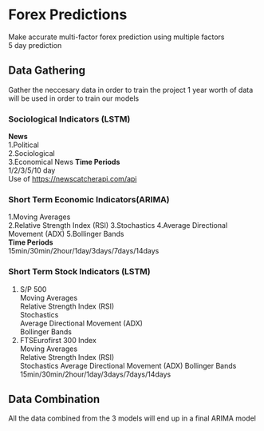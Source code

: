 # Forex Predictions
Make accurate multi-factor forex prediction using multiple factors           
5 day prediction          
## Data Gathering
Gather the neccesary data in order to train the project
1 year worth of data will be used in order to train our models
### Sociological Indicators (LSTM)
**News**             
1.Political        
2.Sociological              
3.Economical News 
**Time Periods**    
1/2/3/5/10 day      
Use of https://newscatcherapi.com/api
### Short Term Economic Indicators(ARIMA)
1.Moving Averages     
2.Relative Strength Index (RSI)
3.Stochastics 
4.Average Directional Movement (ADX) 
5.Bollinger Bands         
**Time Periods**    
15min/30min/2hour/1day/3days/7days/14days   
### Short Term Stock Indicators (LSTM)
1. S/P 500     
  Moving Averages    
  Relative Strength Index (RSI)        
  Stochastics          
  Average Directional Movement (ADX)           
  Bollinger Bands          
2. FTSEurofirst 300 Index     
  Moving Averages          
  Relative Strength Index (RSI)  
  Stochastics 
  Average Directional Movement (ADX) 
  Bollinger Bands  
15min/30min/2hour/1day/3days/7days/14days   
## Data Combination
All the data combined from the 3 models will end up in a final ARIMA model
